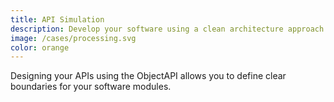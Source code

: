 ```yaml
---
title: API Simulation
description: Develop your software using a clean architecture approach
image: /cases/processing.svg
color: orange
---
```


Designing your APIs using the ObjectAPI allows you to define clear boundaries for your software modules.

